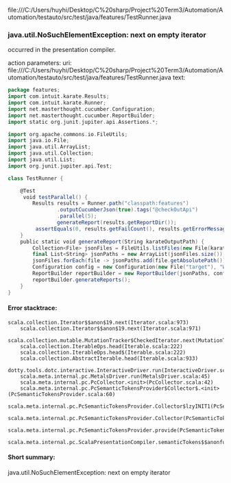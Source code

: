 file:///C:/Users/huyhi/Desktop/C%20sharp/Project%20Term3/Automation/Automation/testauto/src/test/java/features/TestRunner.java
### java.util.NoSuchElementException: next on empty iterator

occurred in the presentation compiler.

action parameters:
uri: file:///C:/Users/huyhi/Desktop/C%20sharp/Project%20Term3/Automation/Automation/testauto/src/test/java/features/TestRunner.java
text:
```scala
package features;
import com.intuit.karate.Results;
import com.intuit.karate.Runner;
import net.masterthought.cucumber.Configuration;
import net.masterthought.cucumber.ReportBuilder;
import static org.junit.jupiter.api.Assertions.*;

import org.apache.commons.io.FileUtils;
import java.io.File;
import java.util.ArrayList;
import java.util.Collection;
import java.util.List;
import org.junit.jupiter.api.Test;

class TestRunner {

    @Test
     void testParallel() {
        Results results = Runner.path("classpath:features")
                .outputCucumberJson(true).tags("@checkOutApi")
                .parallel(5);
                generateReport(results.getReportDir());
         assertEquals(0, results.getFailCount(), results.getErrorMessages());
    }
    public static void generateReport(String karateOutputPath) {        
        Collection<File> jsonFiles = FileUtils.listFiles(new File(karateOutputPath), new String[] {"json"}, true);
        final List<String> jsonPaths = new ArrayList(jsonFiles.size());
        jsonFiles.forEach(file -> jsonPaths.add(file.getAbsolutePath()));
        Configuration config = new Configuration(new File("target"), "Web");
        ReportBuilder reportBuilder = new ReportBuilder(jsonPaths, config);
        reportBuilder.generateReports();        
    }
}

```



#### Error stacktrace:

```
scala.collection.Iterator$$anon$19.next(Iterator.scala:973)
	scala.collection.Iterator$$anon$19.next(Iterator.scala:971)
	scala.collection.mutable.MutationTracker$CheckedIterator.next(MutationTracker.scala:76)
	scala.collection.IterableOps.head(Iterable.scala:222)
	scala.collection.IterableOps.head$(Iterable.scala:222)
	scala.collection.AbstractIterable.head(Iterable.scala:933)
	dotty.tools.dotc.interactive.InteractiveDriver.run(InteractiveDriver.scala:168)
	scala.meta.internal.pc.MetalsDriver.run(MetalsDriver.scala:45)
	scala.meta.internal.pc.PcCollector.<init>(PcCollector.scala:42)
	scala.meta.internal.pc.PcSemanticTokensProvider$Collector$.<init>(PcSemanticTokensProvider.scala:60)
	scala.meta.internal.pc.PcSemanticTokensProvider.Collector$lzyINIT1(PcSemanticTokensProvider.scala:60)
	scala.meta.internal.pc.PcSemanticTokensProvider.Collector(PcSemanticTokensProvider.scala:60)
	scala.meta.internal.pc.PcSemanticTokensProvider.provide(PcSemanticTokensProvider.scala:81)
	scala.meta.internal.pc.ScalaPresentationCompiler.semanticTokens$$anonfun$1(ScalaPresentationCompiler.scala:99)
```
#### Short summary: 

java.util.NoSuchElementException: next on empty iterator